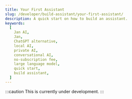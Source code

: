 ```yaml
---
title: Your First Assistant
slug: /developer/build-assistant/your-first-assistant/
description: A quick start on how to build an assistant.
keywords:
  [
    Jan AI,
    Jan,
    ChatGPT alternative,
    local AI,
    private AI,
    conversational AI,
    no-subscription fee,
    large language model,
    quick start,
    build assistant,
  ]
---
```


:::caution
This is currently under development.
:::

